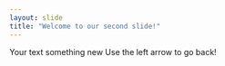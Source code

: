 ```yaml
---
layout: slide
title: "Welcome to our second slide!"
---
```

Your text something new
Use the left arrow to go back!